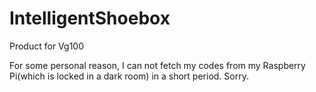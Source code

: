 # IntelligentShoebox
Product for Vg100

For some personal reason, I can not fetch my codes from my Raspberry Pi(which is locked in a dark room) in a short period. Sorry.
